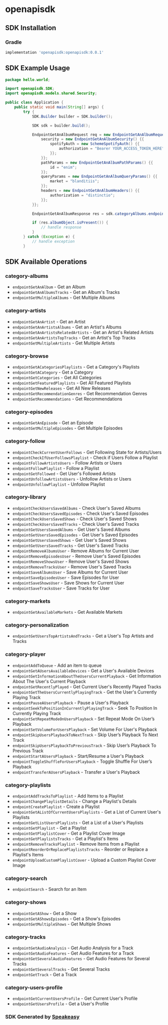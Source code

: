 # openapisdk

<!-- Start SDK Installation -->
## SDK Installation

### Gradle

```groovy
implementation 'openapisdk:openapisdk:0.0.1'
```
<!-- End SDK Installation -->

## SDK Example Usage
<!-- Start SDK Example Usage -->
```java
package hello.world;

import openapisdk.SDK;
import openapisdk.models.shared.Security;

public class Application {
    public static void main(String[] args) {
        try {
            SDK.Builder builder = SDK.builder();

            SDK sdk = builder.build();

            EndpointGetAnAlbumRequest req = new EndpointGetAnAlbumRequest() {{
                security = new EndpointGetAnAlbumSecurity() {{
                    spotifyAuth = new SchemeSpotifyAuth() {{
                        authorization = "Bearer YOUR_ACCESS_TOKEN_HERE";
                    }};
                }};
                pathParams = new EndpointGetAnAlbumPathParams() {{
                    id = "enim";
                }};
                queryParams = new EndpointGetAnAlbumQueryParams() {{
                    market = "blanditiis";
                }};
                headers = new EndpointGetAnAlbumHeaders() {{
                    authorization = "distinctio";
                }};
            }};

            EndpointGetAnAlbumResponse res = sdk.categoryAlbums.endpointGetAnAlbum(req);

            if (res.albumObject.isPresent()) {
                // handle response
            }
        } catch (Exception e) {
            // handle exception
        }
```
<!-- End SDK Example Usage -->

<!-- Start SDK Available Operations -->
## SDK Available Operations

### category-albums

* `endpointGetAnAlbum` - Get an Album
* `endpointGetAnAlbumsTracks` - Get an Album's Tracks
* `endpointGetMultipleAlbums` - Get Multiple Albums

### category-artists

* `endpointGetAnArtist` - Get an Artist
* `endpointGetAnArtistsAlbums` - Get an Artist's Albums
* `endpointGetAnArtistsRelatedArtists` - Get an Artist's Related Artists
* `endpointGetAnArtistsTopTracks` - Get an Artist's Top Tracks
* `endpointGetMultipleArtists` - Get Multiple Artists

### category-browse

* `endpointGetACategoriesPlaylists` - Get a Category's Playlists
* `endpointGetACategory` - Get a Category
* `endpointGetCategories` - Get All Categories
* `endpointGetFeaturedPlaylists` - Get All Featured Playlists
* `endpointGetNewReleases` - Get All New Releases
* `endpointGetRecommendationGenres` - Get Recommendation Genres
* `endpointGetRecommendations` - Get Recommendations

### category-episodes

* `endpointGetAnEpisode` - Get an Episode
* `endpointGetMultipleEpisodes` - Get Multiple Episodes

### category-follow

* `endpointCheckCurrentUserFollows` - Get Following State for Artists/Users
* `endpointCheckIfUserFollowsPlaylist` - Check if Users Follow a Playlist
* `endpointFollowArtistsUsers` - Follow Artists or Users
* `endpointFollowPlaylist` - Follow a Playlist
* `endpointGetFollowed` - Get User's Followed Artists
* `endpointUnfollowArtistsUsers` - Unfollow Artists or Users
* `endpointUnfollowPlaylist` - Unfollow Playlist

### category-library

* `endpointCheckUsersSavedAlbums` - Check User's Saved Albums
* `endpointCheckUsersSavedEpisodes` - Check User's Saved Episodes
* `endpointCheckUsersSavedShows` - Check User's Saved Shows
* `endpointCheckUsersSavedTracks` - Check User's Saved Tracks
* `endpointGetUsersSavedAlbums` - Get User's Saved Albums
* `endpointGetUsersSavedEpisodes` - Get User's Saved Episodes
* `endpointGetUsersSavedShows` - Get User's Saved Shows
* `endpointGetUsersSavedTracks` - Get User's Saved Tracks
* `endpointRemoveAlbumsUser` - Remove Albums for Current User
* `endpointRemoveEpisodesUser` - Remove User's Saved Episodes
* `endpointRemoveShowsUser` - Remove User's Saved Shows
* `endpointRemoveTracksUser` - Remove User's Saved Tracks
* `endpointSaveAlbumsUser` - Save Albums for Current User
* `endpointSaveEpisodesUser` - Save Episodes for User
* `endpointSaveShowsUser` - Save Shows for Current User
* `endpointSaveTracksUser` - Save Tracks for User

### category-markets

* `endpointGetAvailableMarkets` - Get Available Markets

### category-personalization

* `endpointGetUsersTopArtistsAndTracks` - Get a User's Top Artists and Tracks

### category-player

* `endpointAddToQueue` - Add an item to queue
* `endpointGetAUsersAvailableDevices` - Get a User's Available Devices
* `endpointGetInformationAboutTheUsersCurrentPlayback` - Get Information About The User's Current Playback
* `endpointGetRecentlyPlayed` - Get Current User's Recently Played Tracks
* `endpointGetTheUsersCurrentlyPlayingTrack` - Get the User's Currently Playing Track
* `endpointPauseAUsersPlayback` - Pause a User's Playback
* `endpointSeekToPositionInCurrentlyPlayingTrack` - Seek To Position In Currently Playing Track
* `endpointSetRepeatModeOnUsersPlayback` - Set Repeat Mode On User’s Playback
* `endpointSetVolumeForUsersPlayback` - Set Volume For User's Playback
* `endpointSkipUsersPlaybackToNextTrack` - Skip User’s Playback To Next Track
* `endpointSkipUsersPlaybackToPreviousTrack` - Skip User’s Playback To Previous Track
* `endpointStartAUsersPlayback` - Start/Resume a User's Playback
* `endpointToggleShuffleForUsersPlayback` - Toggle Shuffle For User’s Playback
* `endpointTransferAUsersPlayback` - Transfer a User's Playback

### category-playlists

* `endpointAddTracksToPlaylist` - Add Items to a Playlist
* `endpointChangePlaylistDetails` - Change a Playlist's Details
* `endpointCreatePlaylist` - Create a Playlist
* `endpointGetAListOfCurrentUsersPlaylists` - Get a List of Current User's Playlists
* `endpointGetListUsersPlaylists` - Get a List of a User's Playlists
* `endpointGetPlaylist` - Get a Playlist
* `endpointGetPlaylistCover` - Get a Playlist Cover Image
* `endpointGetPlaylistsTracks` - Get a Playlist's Items
* `endpointRemoveTracksPlaylist` - Remove Items from a Playlist
* `endpointReorderOrReplacePlaylistsTracks` - Reorder or Replace a Playlist's Items
* `endpointUploadCustomPlaylistCover` - Upload a Custom Playlist Cover Image

### category-search

* `endpointSearch` - Search for an Item

### category-shows

* `endpointGetAShow` - Get a Show
* `endpointGetAShowsEpisodes` - Get a Show's Episodes
* `endpointGetMultipleShows` - Get Multiple Shows

### category-tracks

* `endpointGetAudioAnalysis` - Get Audio Analysis for a Track
* `endpointGetAudioFeatures` - Get Audio Features for a Track
* `endpointGetSeveralAudioFeatures` - Get Audio Features for Several Tracks
* `endpointGetSeveralTracks` - Get Several Tracks
* `endpointGetTrack` - Get a Track

### category-users-profile

* `endpointGetCurrentUsersProfile` - Get Current User's Profile
* `endpointGetUsersProfile` - Get a User's Profile

<!-- End SDK Available Operations -->

### SDK Generated by [Speakeasy](https://docs.speakeasyapi.dev/docs/using-speakeasy/client-sdks)
